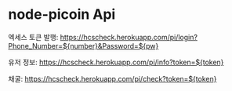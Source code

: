 # node-picoin Api
엑세스 토큰 발행:
https://hcscheck.herokuapp.com/pi/login?Phone_Number=${number}&Password=${pw}

유저 정보:
https://hcscheck.herokuapp.com/pi/info?token=${token}

채굴:
https://hcscheck.herokuapp.com/pi/check?token=${token}
